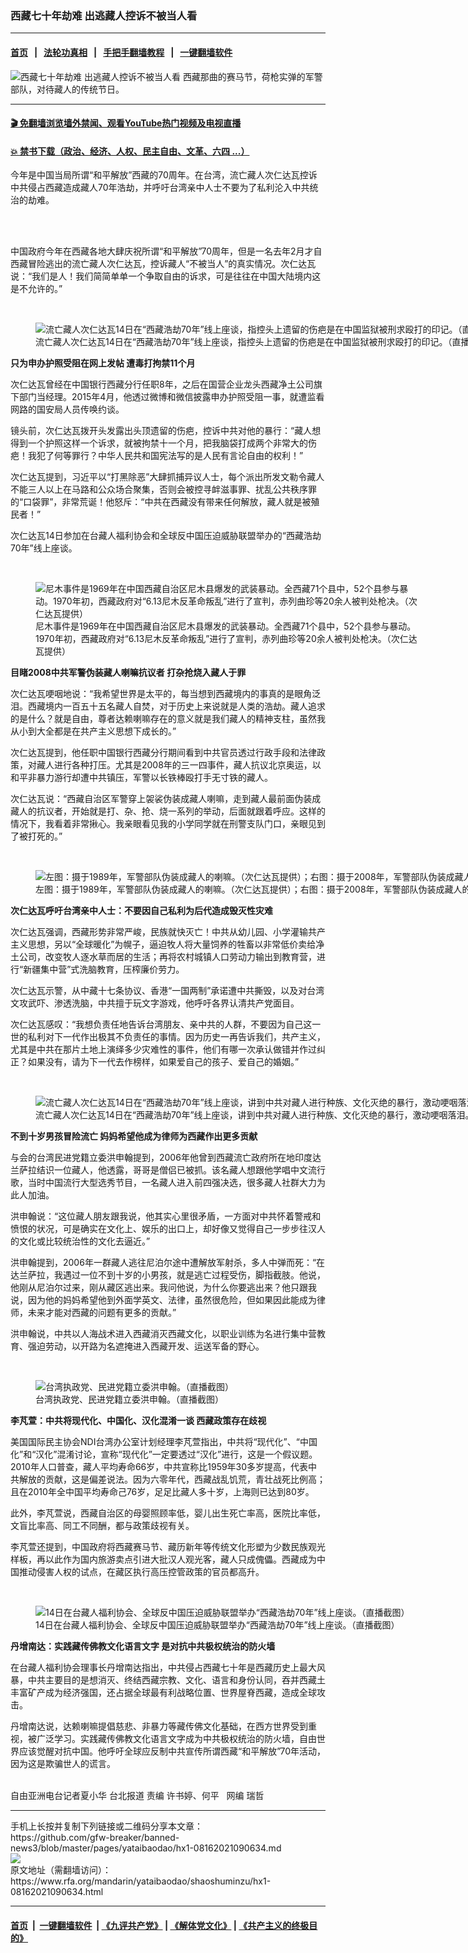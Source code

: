 ### 西藏七十年劫难  出逃藏人控诉不被当人看
------------------------

#### [首页](https://github.com/gfw-breaker/banned-news3/blob/master/README.md) &nbsp;&nbsp;|&nbsp;&nbsp; [法轮功真相](https://github.com/begood0513/basic/blob/master/README.md)  &nbsp;&nbsp;|&nbsp;&nbsp; [手把手翻墙教程](https://github.com/gfw-breaker/guides/wiki)  &nbsp;&nbsp;|&nbsp;&nbsp; [一键翻墙软件](https://github.com/gfw-breaker/nogfw/blob/master/README.md)  



<div id="headerimg">
 <img alt="西藏七十年劫难  出逃藏人控诉不被当人看" src="https://www.rfa.org/mandarin/yataibaodao/shaoshuminzu/hx1-08162021090634.html/@@images/970c26dd-12b9-407c-86a8-5286d2bcaaef.jpeg" title="西藏七十年劫难  出逃藏人控诉不被当人看"/>
 <span class="lead_image_caption">
  西藏那曲的赛马节，荷枪实弹的军警部队，对待藏人的传统节日。
 </span>
 <!-- zoomattribute -->
</div>

<hr/>


#### [ 🎬  免翻墙浏览墙外禁闻、观看YouTube热门视频及电视直播](https://github.com/gfw-breaker/HelloWorld)

#### [ 💥  禁书下载（政治、经济、人权、民主自由、文革、六四 ...）](https://github.com/gfw-breaker/books/blob/master/README.md)

<div id="storytext">
 <p>
  今年是中国当局所谓“和平解放”西藏的70周年。在台湾，流亡藏人次仁达瓦控诉中共侵占西藏造成藏人70年浩劫，并呼吁台湾亲中人士不要为了私利沦入中共统治的劫难。
 </p>
 <p>
  <br/>
 </p>
 <p>
  <br/>
  中国政府今年在西藏各地大肆庆祝所谓“和平解放”70周年，但是一名去年2月才自西藏冒险逃出的流亡藏人次仁达瓦，控诉藏人“不被当人”的真实情况。次仁达瓦说：“我们是人！我们简简单单一个争取自由的诉求，可是往往在中国大陆境内这是不允许的。”
 </p>
 <p>
  <br/>
 </p>
 <p>
  <figure class="image-richtext image-inline captioned" style="width:1500px;">
   <img alt="流亡藏人次仁达瓦14日在“西藏浩劫70年”线上座谈，指控头上遗留的伤疤是在中国监狱被刑求殴打的印记。（直播截图）" src="https://www.rfa.org/mandarin/yataibaodao/shaoshuminzu/hx1-08162021090634.html/7.jpg/@@images/b56fef0a-f165-4f02-8528-eb966f78825f.jpeg" title="7.jpg"/>
   <figcaption class="image-caption">
    流亡藏人次仁达瓦14日在“西藏浩劫70年”线上座谈，指控头上遗留的伤疤是在中国监狱被刑求殴打的印记。（直播截图）
   </figcaption>
   <small>
   </small>
  </figure>
 </p>
 <p>
  <strong>
   只为申办护照受阻在网上发帖 遭毒打拘禁11个月
  </strong>
 </p>
 <p>
  次仁达瓦曾经在中国银行西藏分行任职8年，之后在国营企业龙头西藏净土公司旗下部门当经理。2015年4月，他透过微博和微信披露申办护照受阻一事，就遭监看网路的国安局人员传唤约谈。
 </p>
 <p>
  镜头前，次仁达瓦拨开头发露出头顶遗留的伤疤，控诉中共对他的暴行：“藏人想得到一个护照这样一个诉求，就被拘禁十一个月，把我脑袋打成两个非常大的伤疤！我犯了何等罪行？中华人民共和国宪法写的是人民有言论自由的权利！”
 </p>
 <p>
  次仁达瓦提到，习近平以“打黑除恶”大肆抓捕异议人士，每个派出所发文勒令藏人不能三人以上在马路和公众场合聚集，否则会被控寻衅滋事罪、扰乱公共秩序罪的“口袋罪”，非常荒诞！他怒斥：“中共在西藏没有带来任何解放，藏人就是被殖民者！”
 </p>
 <p>
  次仁达瓦14日参加在台藏人福利协会和全球反中国压迫威胁联盟举办的“西藏浩劫70年”线上座谈。
 </p>
 <p>
  <br/>
 </p>
 <p>
  <figure class="image-richtext image-inline captioned" style="width:620px;">
   <img alt="尼木事件是1969年在中国西藏自治区尼木县爆发的武装暴动。全西藏71个县中，52个县参与暴动。1970年初，西藏政府对“6.13尼木反革命叛乱”进行了宣判，赤列曲珍等20余人被判处枪决。（次仁达瓦提供）" src="https://www.rfa.org/mandarin/yataibaodao/shaoshuminzu/hx1-08162021090634.html/2.jpg/@@images/43ac7117-52eb-48e3-a0d3-609283aef693.jpeg" title="2.jpg"/>
   <figcaption class="image-caption">
    尼木事件是1969年在中国西藏自治区尼木县爆发的武装暴动。全西藏71个县中，52个县参与暴动。1970年初，西藏政府对“6.13尼木反革命叛乱”进行了宣判，赤列曲珍等20余人被判处枪决。（次仁达瓦提供）
   </figcaption>
   <small>
   </small>
  </figure>
 </p>
 <p>
  <strong>
   目睹2008中共军警伪装藏人喇嘛抗议者 打杂抢烧入藏人于罪
  </strong>
 </p>
 <p>
  次仁达瓦哽咽地说：“我希望世界是太平的，每当想到西藏境内的事真的是眼角泛泪。西藏境内一百五十五名藏人自焚，对于历史上来说就是人类的浩劫。藏人追求的是什么？就是自由，尊者达赖喇嘛存在的意义就是我们藏人的精神支柱，虽然我从小到大全都是在共产主义思想下成长的。”
 </p>
 <p>
  次仁达瓦提到，他任职中国银行西藏分行期间看到中共官员透过行政手段和法律政策，对藏人进行各种打压。尤其是2008年的三一四事件，藏人抗议北京奥运，以和平非暴力游行却遭中共镇压，军警以长铁棒殴打手无寸铁的藏人。
 </p>
 <p>
  次仁达瓦说：“西藏自治区军警穿上袈裟伪装成藏人喇嘛，走到藏人最前面伪装成藏人的抗议者，开始就是打、杂、抢、烧一系列的举动，后面就跟着呼应。这样的情况下，我看着非常揪心。我亲眼看见我的小学同学就在刑警支队门口，亲眼见到了被打死的。”
 </p>
 <p>
  <br/>
 </p>
 <p>
  <figure class="image-richtext image-inline captioned" style="width:1500px;">
   <img alt="左图：摄于1989年，军警部队伪装成藏人的喇嘛。（次仁达瓦提供）；右图：摄于2008年，军警部队伪装成藏人的喇嘛。（次仁达瓦提供）" src="https://www.rfa.org/mandarin/yataibaodao/shaoshuminzu/hx1-08162021090634.html/4-3.jpg/@@images/67bd8522-e4ca-4063-9101-88704eee6076.jpeg" title="4-3.jpg"/>
   <figcaption class="image-caption">
    左图：摄于1989年，军警部队伪装成藏人的喇嘛。（次仁达瓦提供）；右图：摄于2008年，军警部队伪装成藏人的喇嘛。（次仁达瓦提供）
   </figcaption>
   <small>
   </small>
  </figure>
 </p>
 <p>
  <strong>
   次仁达瓦呼吁台湾亲中人士：不要因自己私利为后代造成毁灭性灾难
  </strong>
 </p>
 <p>
  次仁达瓦强调，西藏形势非常严峻，民族就快灭亡！中共从幼儿园、小学灌输共产主义思想，另以“全球暖化”为幌子，逼迫牧人将大量饲养的牲畜以非常低价卖给净土公司，改变牧人逐水草而居的生活；再将农村城镇人口劳动力输出到教育营，进行“新疆集中营”式洗脑教育，压榨廉价劳力。
 </p>
 <p>
  次仁达瓦示警，从中藏十七条协议、香港“一国两制”承诺遭中共撕毁，以及对台湾文攻武吓、渗透洗脑，中共擅于玩文字游戏，他呼吁各界认清共产党面目。
 </p>
 <p>
  次仁达瓦感叹：“我想负责任地告诉台湾朋友、亲中共的人群，不要因为自己这一世的私利对下一代作出极其不负责任的事情。因为历史一再告诉我们，共产主义，尤其是中共在那片土地上演绎多少灾难性的事件，他们有哪一次承认做错并作过纠正？如果没有，请为下一代去作榜样，如果爱自己的孩子、爱自己的婚姻。”
 </p>
 <p>
  <br/>
 </p>
 <p>
  <figure class="image-richtext image-inline captioned" style="width:1500px;">
   <img alt="流亡藏人次仁达瓦14日在“西藏浩劫70年”线上座谈，讲到中共对藏人进行种族、文化灭绝的暴行，激动哽咽落泪。（直播截图）" src="https://www.rfa.org/mandarin/yataibaodao/shaoshuminzu/hx1-08162021090634.html/6.jpg/@@images/6b2ec053-3791-4d06-afd9-70a2572dadf5.jpeg" title="6.jpg"/>
   <figcaption class="image-caption">
    流亡藏人次仁达瓦14日在“西藏浩劫70年”线上座谈，讲到中共对藏人进行种族、文化灭绝的暴行，激动哽咽落泪。（直播截图）
   </figcaption>
   <small>
   </small>
  </figure>
 </p>
 <p>
  <strong>
   不到十岁男孩冒险流亡 妈妈希望他成为律师为西藏作出更多贡献
  </strong>
 </p>
 <p>
  与会的台湾民进党籍立委洪申翰提到，2006年他曾到西藏流亡政府所在地印度达兰萨拉结识一位藏人，他透露，哥哥是僧侣已被抓。该名藏人想跟他学唱中文流行歌，当时中国流行大型选秀节目，一名藏人进入前四强决选，很多藏人社群大力为此人加油。
 </p>
 <p>
  洪申翰说：“这位藏人朋友跟我说，他其实心里很矛盾，一方面对中共怀着警戒和愤恨的状况，可是确实在文化上、娱乐的出口上，却好像又觉得自己一步步往汉人的文化或比较统治性的文化去逼近。”
 </p>
 <p>
  洪申翰提到，2006年一群藏人逃往尼泊尔途中遭解放军射杀，多人中弹而死：“在达兰萨拉，我遇过一位不到十岁的小男孩，就是逃亡过程受伤，脚指截肢。他说，他刚从尼泊尔过来，刚从藏区逃出来。我问他说，为什么你要逃出来？他只跟我说，因为他的妈妈希望他到外面学英文、法律，虽然很危险，但如果因此能成为律师，未来才能对西藏的问题有更多的贡献。”
 </p>
 <p>
  洪申翰说，中共以人海战术进入西藏消灭西藏文化，以职业训练为名进行集中营教育、强迫劳动，以开路为名遮掩进入西藏开发、运送军备的野心。
 </p>
 <p>
  <br/>
 </p>
 <p>
  <figure class="image-richtext image-inline captioned" style="width:1500px;">
   <img alt="台湾执政党、民进党籍立委洪申翰。（直播截图）" src="https://www.rfa.org/mandarin/yataibaodao/shaoshuminzu/hx1-08162021090634.html/8.jpg/@@images/2130ba58-64ec-4c0a-83f7-eb00670504e4.jpeg" title="8.jpg"/>
   <figcaption class="image-caption">
    台湾执政党、民进党籍立委洪申翰。（直播截图）
   </figcaption>
   <small>
   </small>
  </figure>
 </p>
 <p>
  <strong>
   李芃萱：中共将现代化、中国化、汉化混淆一谈 西藏政策存在歧视
  </strong>
 </p>
 <p>
  美国国际民主协会NDI台湾办公室计划经理李芃萱指出，中共将“现代化”、“中国化”和“汉化”混淆讨论，宣称“现代化”一定要透过“汉化”进行，这是一个假议题。2010年人口普查，藏人平均寿命66岁，中共宣称比1959年30多岁提高，代表中共解放的贡献，这是偏差说法。因为六零年代，西藏战乱饥荒，青壮战死比例高；且在2010年全中国平均寿命己76岁，足足比藏人多十岁，上海则已达到80岁。
 </p>
 <p>
  此外，李芃萱说，西藏自治区的母婴照顾率低，婴儿出生死亡率高，医院比率低，文盲比率高、同工不同酬，都与政策歧视有关。
 </p>
 <p>
  李芃萱还提到，中国政府将西藏赛马节、藏历新年等传统文化形塑为少数民族观光样板，再以此作为国内旅游卖点引进大批汉人观光客，藏人只成傀儡。西藏成为中国推动侵害人权的试点，在藏区执行高压控管政策的官员都高升。
 </p>
 <p>
  <br/>
 </p>
 <p>
  <figure class="image-richtext image-inline captioned" style="width:2529px;">
   <img alt="14日在台藏人福利协会、全球反中国压迫威胁联盟举办“西藏浩劫70年”线上座谈。（直播截图）" src="https://www.rfa.org/mandarin/yataibaodao/shaoshuminzu/hx1-08162021090634.html/5.jpg/@@images/352c84a5-ce3a-4832-b439-2dc695c82d0e.jpeg" title="5.jpg"/>
   <figcaption class="image-caption">
    14日在台藏人福利协会、全球反中国压迫威胁联盟举办“西藏浩劫70年”线上座谈。（直播截图）
   </figcaption>
   <small>
   </small>
  </figure>
 </p>
 <p>
  <strong>
   丹增南达：实践藏传佛教文化语言文字 是对抗中共极权统治的防火墙
  </strong>
 </p>
 <p>
  在台藏人福利协会理事长丹增南达指出，中共侵占西藏七十年是西藏历史上最大风暴，中共主要目的是想消灭、终结西藏宗教、文化、语言和身份认同，吞并西藏土丰富矿产成为经济强国，还占据全球最有利战略位置、世界屋脊西藏，造成全球攻击。
 </p>
 <p>
  丹增南达说，达赖喇嘛提倡慈悲、非暴力等藏传佛文化基础，在西方世界受到重视，被广泛学习。实践藏传佛教文化语言文字成为中共极权统治的防火墙，自由世界应该觉醒对抗中国。他呼吁全球应反制中共宣传所谓西藏“和平解放”70年活动，因为这是欺骗世人的谎言。
 </p>
 <p>
  <br/>
  自由亚洲电台记者夏小华 台北报道 责编 许书婷、何平   网编 瑞哲
 </p>
</div>

<hr/>
手机上长按并复制下列链接或二维码分享本文章：<br/>
https://github.com/gfw-breaker/banned-news3/blob/master/pages/yataibaodao/hx1-08162021090634.md <br/>
<a href='https://github.com/gfw-breaker/banned-news3/blob/master/pages/yataibaodao/hx1-08162021090634.md'><img src='https://github.com/gfw-breaker/banned-news3/blob/master/pages/yataibaodao/hx1-08162021090634.md.png'/></a> <br/>
原文地址（需翻墙访问）：https://www.rfa.org/mandarin/yataibaodao/shaoshuminzu/hx1-08162021090634.html


------------------------
#### [首页](https://github.com/gfw-breaker/banned-news3/blob/master/README.md) &nbsp;|&nbsp; [一键翻墙软件](https://github.com/gfw-breaker/nogfw/blob/master/README.md) &nbsp;| [《九评共产党》](https://github.com/gfw-breaker/9ping.md/blob/master/README.md#九评之一评共产党是什么) | [《解体党文化》](https://github.com/gfw-breaker/jtdwh.md/blob/master/README.md) | [《共产主义的终极目的》](https://github.com/gfw-breaker/gczydzjmd.md/blob/master/README.md)


<img src='http://gfw-breaker.win/banned-news3/pages/yataibaodao/hx1-08162021090634.md' width='0px' height='0px'/>